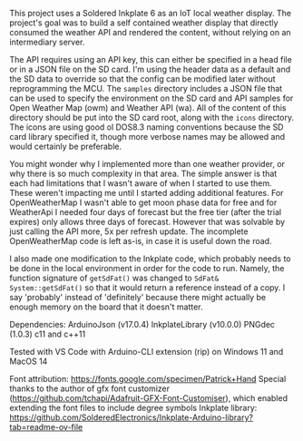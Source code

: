 
This project uses a Soldered Inkplate 6 as an IoT local weather display. The project's goal was to build a self contained weather display that directly consumed the weather API and rendered the content, without relying on an intermediary server.

The API requires using an API key, this can either be specified in a head file or in a JSON file on the SD card. I'm using the header data as a default and the SD data to override so that the config can be modified later without reprogramming the MCU. The `samples` directory includes a JSON file that can be used to specify the environment on the SD card and API samples for Open Weather Map (owm) and Weather API (wa). All of the content of this directory should be put into the SD card root, along with the `icons` directory. The icons are using good ol DOS8.3 naming conventions because the SD card library specified it, though more verbose names may be allowed and would certainly be preferable.

You might wonder why I implemented more than one weather provider, or why there is so much complexity in that area. The simple answer is that each had limitations that I wasn't aware of when I started to use them. These weren't impacting me until I started adding additional features. For OpenWeatherMap I wasn't able to get moon phase data for free and for WeatherApi I needed four days of forecast but the free tier (after the trial expires) only allows three days of forecast. However that was solvable by just calling the API more, 5x per refresh update. The incomplete OpenWeatherMap code is left as-is, in case it is useful down the road.

I also made one modification to the Inkplate code, which probably needs to be done in the local environment in order for the code to run. Namely, the function signature of `getSdFat()` was changed to `SdFat& System::getSdFat()` so that it would return a reference instead of a copy. I say 'probably' instead of 'definitely' because there might actually be enough memory on the board that it doesn't matter.

Dependencies:
ArduinoJson  (v17.0.4)
InkplateLibrary (v10.0.0)
PNGdec (1.0.3)
c11 and c++11

Tested with VS Code with Arduino-CLI extension (rip) on Windows 11 and MacOS 14

Font attribution:
https://fonts.google.com/specimen/Patrick+Hand
Special thanks to the author of gfx font customizer (https://github.com/tchapi/Adafruit-GFX-Font-Customiser), which enabled extending the font files to include degree symbols
Inkplate library:
https://github.com/SolderedElectronics/Inkplate-Arduino-library?tab=readme-ov-file